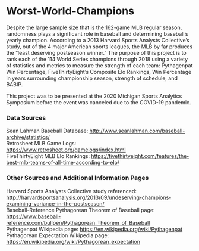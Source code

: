 # Worst-World-Champions
Despite the large sample size that is the 162-game MLB regular season, randomness plays a significant role in baseball and determining baseball’s yearly champion. According to a 2013 Harvard Sports Analysts Collective’s study, out of the 4 major American sports leagues, the MLB by far produces the “least deserving postseason winner.” The purpose of this project is to rank each of the 114 World Series champions through 2018 using a variety of statistics and metrics to measure the strength of each team: Pythagenpat Win Percentage, FiveThirtyEight’s Composite Elo Rankings, Win Percentage in years surrounding championship season, strength of schedule, and BABIP.

This project was to be presented at the 2020 Michigan Sports Analytics Symposium before the event was canceled due to the COVID-19 pandemic.

### Data Sources
Sean Lahman Baseball Database: http://www.seanlahman.com/baseball-archive/statistics/<br/>
Retrosheet MLB Game Logs: https://www.retrosheet.org/gamelogs/index.html<br/>
FiveThirtyEight MLB Elo Rankings: https://fivethirtyeight.com/features/the-best-mlb-teams-of-all-time-according-to-elo/

### Other Sources and Additional Information Pages
Harvard Sports Analysts Collective study referenced: http://harvardsportsanalysis.org/2013/09/undeserving-champions-examining-variance-in-the-postseason/<br/>
Baseball-Reference Pythagorean Theorem of Baseball page: https://www.baseball-reference.com/bullpen/Pythagorean_Theorem_of_Baseball<br/>
Pythagenpat Wikipedia page: https://en.wikipedia.org/wiki/Pythagenpat<br/>
Pythagorean Expectation Wikipedia page: https://en.wikipedia.org/wiki/Pythagorean_expectation
